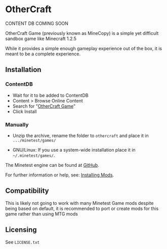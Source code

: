 # OtherCraft

CONTENT DB COMING SOON

OtherCraft Game (previously known as MineCopy) is a simple yet difficult sandbox game like Minecraft 1.2.5

While it provides a simple enough gameplay experience out of the box, it is meant to be a complete experience.


## Installation

### ContentDB

* Wait for it to be added to ContentDB
* Content > Browse Online Content
* Search for "[OtherCraft Game](https://content.luanti.org/packages/TheAirplaneMan/othercraft/)"
* Click Install

### Manually

- Unzip the archive, rename the folder to `othercraft` and
place it in `.../minetest/games/`

- GNU/Linux: If you use a system-wide installation place it in `~/.minetest/games/`.

The Minetest engine can be found at [GitHub](https://github.com/minetest/minetest).

For further information or help, see: [Installing Mods](https://wiki.luanti.org/Installing_Mods).

## Compatibility

This is likely not going to work with many Minetest Game mods despite being based on default,
it is recommended to port or create mods for this game rather than using MTG mods

## Licensing

See `LICENSE.txt`
